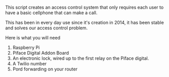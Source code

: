 This script creates an access control system that only requires each user to have a basic cellphone that can make a call.

This has been in every day use since it's creation in 2014, it has been stable and solves our access control problem.

Here is what you will need
1. Raspberry Pi
2. Piface Digital Addon Board
3. An electronic lock, wired up to the first relay on the Piface digital.
4. A Twilio number
5. Pord forwarding on your router
